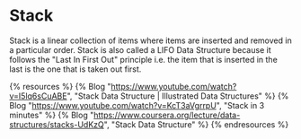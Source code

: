 # Stack

Stack is a linear collection of items where items are inserted and removed in a particular order. Stack is also called a LIFO Data Structure because it follows the "Last In First Out" principle i.e. the item that is inserted in the last is the one that is taken out first.

{% resources %}
  {% Blog "https://www.youtube.com/watch?v=I5lq6sCuABE", "Stack Data Structure | Illustrated Data Structures" %}
  {% Blog "https://www.youtube.com/watch?v=KcT3aVgrrpU", "Stack in 3 minutes" %}
  {% Blog "https://www.coursera.org/lecture/data-structures/stacks-UdKzQ", "Stack Data Structure" %}
{% endresources %}



